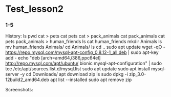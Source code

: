 # Test_lesson2

### 1-5

History:
    ls
    pwd
    cat > pets
    cat pets
    cat > pack_animals
    cat pack_animals
    cat pets pack_animals > human_friends
    ls
    cat human_friends
    mkdir Animals
    ls
    mv human_friends Animals/
    cd Animals/
    ls
    cd ..
    sudo apt update
    wget -qO - https://repo.mysql.com/mysql-apt-config_0.8.12-1_all.deb | sudo apt-key add -
    echo "deb [arch=amd64,i386,ppc64el] http://repo.mysql.com/apt/ubuntu/ bionic mysql-apt-configuration" | sudo tee /etc/apt/sources.list.d/mysql.list
    sudo apt update
    sudo apt install mysql-server -y
    cd Downloads/
    apt download zip
    ls
    sudo dpkg -i zip_3.0-12build2_amd64.deb
    apt list --installed
    sudo apt remove zip

Screenshots:
